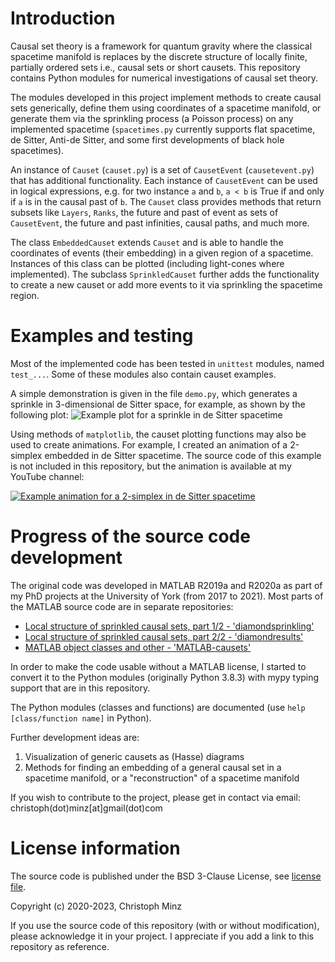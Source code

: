 # Introduction
Causal set theory is a framework for quantum gravity where the classical spacetime manifold is replaces by the discrete structure of locally finite, partially ordered sets i.e., causal sets or short causets. This repository contains Python modules for numerical investigations of causal set theory.

The modules developed in this project implement methods to create causal sets generically, define them using coordinates of a spacetime manifold, or generate them via the sprinkling process (a Poisson process) on any implemented spacetime (`spacetimes.py` currently supports flat spacetime, de Sitter, Anti-de Sitter, and some first developments of black hole spacetimes).

An instance of `Causet` (`causet.py`) is a set of `CausetEvent` (`causetevent.py`) that has additional functionality. Each instance of `CausetEvent` can be used in logical expressions, e.g. for two instance `a` and `b`, `a < b` is True if and only if `a` is in the causal past of `b`. The `Causet` class provides methods that return subsets like `Layers`, `Ranks`, the future and past of event as sets of `CausetEvent`, the future and past infinities, causal paths, and much more.

The class `EmbeddedCauset` extends `Causet` and is able to handle the coordinates of events (their embedding) in a given region of a spacetime. Instances of this class can be plotted (including light-cones where implemented). The subclass `SprinkledCauset` further adds the functionality to create a new causet or add more events to it via sprinkling the spacetime region.

# Examples and testing
Most of the implemented code has been tested in `unittest` modules, named `test_...`. Some of these modules also contain causet examples. 

A simple demonstration is given in the file `demo.py`, which generates a sprinkle in 3-dimensional de Sitter space, for example, as shown by the following plot:
![Example plot for a sprinkle in de Sitter spacetime](demo.png)

Using methods of `matplotlib`, the causet plotting functions may also be used to create animations. For example, I created an animation of a 2-simplex embedded in de Sitter spacetime. The source code of this example is not included in this repository, but the animation is available at my YouTube channel: 

[![Example animation for a 2-simplex in de Sitter spacetime](demo_deSitter2simplex.png)](https://www.youtube.com/watch?v=MHfqVEsMl9k)

# Progress of the source code development
The original code was developed in MATLAB R2019a and R2020a as part of my PhD projects at the University of York (from 2017 to 2021). Most parts of the MATLAB source code are in separate repositories:
* [Local structure of sprinkled causal sets, part 1/2 - 'diamondsprinkling'](https://github.com/c-minz/diamondsprinkling)
* [Local structure of sprinkled causal sets, part 2/2 - 'diamondresults'](https://github.com/c-minz/diamondresults)
* [MATLAB object classes and other - 'MATLAB-causets'](https://github.com/c-minz/MATLAB-causets)

In order to make the code usable without a MATLAB license, I started to convert it to the Python modules (originally Python 3.8.3) with mypy typing support that are in this repository.

The Python modules (classes and functions) are documented (use `help [class/function name]` in Python).

Further development ideas are:
1. Visualization of generic causets as (Hasse) diagrams
2. Methods for finding an embedding of a general causal set in a spacetime manifold, or a "reconstruction" of a spacetime manifold

If you wish to contribute to the project, please get in contact via email:
christoph(dot)minz[at]gmail(dot)com

# License information
The source code is published under the BSD 3-Clause License, see [license file](LICENSE.md).

Copyright (c) 2020-2023, Christoph Minz

If you use the source code of this repository (with or without modification), please acknowledge it in your project. I appreciate if you add a link to this repository as reference.
